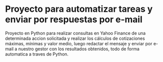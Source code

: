 # Proyecto para automatizar tareas y enviar por respuestas por e-mail

Proyecto en Python para realizar consultas en Yahoo Finance de una determinada accion solicitada y realizar los cálculos de cotizaciones máximas, mínimas y valor medio, luego redactar el mensaje y enviar por e-mail a nuestro gestor con los resultados obtenidos, todo de forma automatica a traves de Python.

